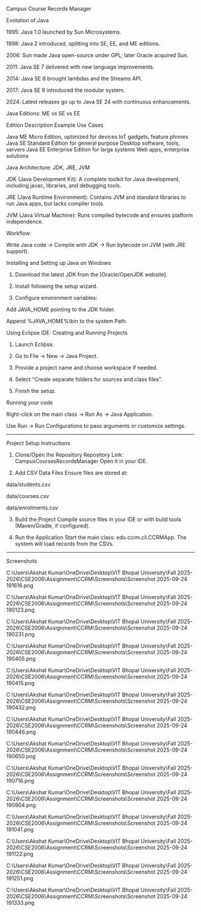 Campus Course Records Manager

Evolution of Java

1995: Java 1.0 launched by Sun Microsystems.

1998: Java 2 introduced, splitting into SE, EE, and ME editions.

2006: Sun made Java open-source under GPL; later Oracle acquired Sun.

2011: Java SE 7 delivered with new language improvements.

2014: Java SE 8 brought lambdas and the Streams API.

2017: Java SE 9 introduced the modular system.

2024: Latest releases go up to Java SE 24 with continuous enhancements.


Java Editions: ME vs SE vs EE

Edition	Description	Example Use Cases

Java ME	Micro Edition, optimized for devices	IoT gadgets, feature phones
Java SE	Standard Edition for general purpose	Desktop software, tools, servers
Java EE	Enterprise Edition for large systems	Web apps, enterprise solutions


Java Architecture: JDK, JRE, JVM

JDK (Java Development Kit):
A complete toolkit for Java development, including javac, libraries, and debugging tools.

JRE (Java Runtime Environment):
Contains JVM and standard libraries to run Java apps, but lacks compiler tools.

JVM (Java Virtual Machine):
Runs compiled bytecode and ensures platform independence.


Workflow:

Write Java code → Compile with JDK → Run bytecode on JVM (with JRE support).

Installing and Setting up Java on Windows

1. Download the latest JDK from the [Oracle/OpenJDK website].


2. Install following the setup wizard.


3. Configure environment variables:

Add JAVA_HOME pointing to the JDK folder.

Append %JAVA_HOME%\bin to the system Path.




Using Eclipse IDE: Creating and Running Projects

1. Launch Eclipse.


2. Go to File → New → Java Project.


3. Provide a project name and choose workspace if needed.


4. Select “Create separate folders for sources and class files”.


5. Finish the setup.



Running your code

Right-click on the main class → Run As → Java Application.

Use Run → Run Configurations to pass arguments or customize settings.



---

Project Setup Instructions

1. Clone/Open the Repository
Repository Link: CampusCoursesRecordsManager
Open it in your IDE.


2. Add CSV Data Files
Ensure files are stored at:

data/students.csv

data/courses.csv

data/enrollments.csv



3. Build the Project
Compile source files in your IDE or with build tools (Maven/Gradle, if configured).


4. Run the Application
Start the main class: edu.ccrm.cli.CCRMApp.
The system will load records from the CSVs.




---

Screenshots

C:\Users\Akshat Kumar\OneDrive\Desktop\VIT Bhopal University\Fall 2025-2026\CSE2006\Assignment\CCRM\Screenshots\Screenshot 2025-09-24 191616.png

C:\Users\Akshat Kumar\OneDrive\Desktop\VIT Bhopal University\Fall 2025-2026\CSE2006\Assignment\CCRM\Screenshots\Screenshot 2025-09-24 190123.png

C:\Users\Akshat Kumar\OneDrive\Desktop\VIT Bhopal University\Fall 2025-2026\CSE2006\Assignment\CCRM\Screenshots\Screenshot 2025-09-24 190231.png

C:\Users\Akshat Kumar\OneDrive\Desktop\VIT Bhopal University\Fall 2025-2026\CSE2006\Assignment\CCRM\Screenshots\Screenshot 2025-09-24 190405.png

C:\Users\Akshat Kumar\OneDrive\Desktop\VIT Bhopal University\Fall 2025-2026\CSE2006\Assignment\CCRM\Screenshots\Screenshot 2025-09-24 190415.png

C:\Users\Akshat Kumar\OneDrive\Desktop\VIT Bhopal University\Fall 2025-2026\CSE2006\Assignment\CCRM\Screenshots\Screenshot 2025-09-24 190432.png

C:\Users\Akshat Kumar\OneDrive\Desktop\VIT Bhopal University\Fall 2025-2026\CSE2006\Assignment\CCRM\Screenshots\Screenshot 2025-09-24 190446.png

C:\Users\Akshat Kumar\OneDrive\Desktop\VIT Bhopal University\Fall 2025-2026\CSE2006\Assignment\CCRM\Screenshots\Screenshot 2025-09-24 190650.png

C:\Users\Akshat Kumar\OneDrive\Desktop\VIT Bhopal University\Fall 2025-2026\CSE2006\Assignment\CCRM\Screenshots\Screenshot 2025-09-24 190716.png

C:\Users\Akshat Kumar\OneDrive\Desktop\VIT Bhopal University\Fall 2025-2026\CSE2006\Assignment\CCRM\Screenshots\Screenshot 2025-09-24 190904.png

C:\Users\Akshat Kumar\OneDrive\Desktop\VIT Bhopal University\Fall 2025-2026\CSE2006\Assignment\CCRM\Screenshots\Screenshot 2025-09-24 191041.png

C:\Users\Akshat Kumar\OneDrive\Desktop\VIT Bhopal University\Fall 2025-2026\CSE2006\Assignment\CCRM\Screenshots\Screenshot 2025-09-24 191122.png

C:\Users\Akshat Kumar\OneDrive\Desktop\VIT Bhopal University\Fall 2025-2026\CSE2006\Assignment\CCRM\Screenshots\Screenshot 2025-09-24 191251.png

C:\Users\Akshat Kumar\OneDrive\Desktop\VIT Bhopal University\Fall 2025-2026\CSE2006\Assignment\CCRM\Screenshots\Screenshot 2025-09-24 191333.png


